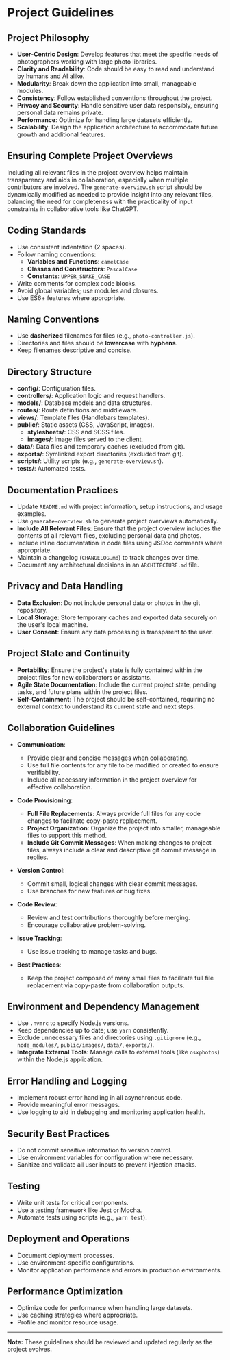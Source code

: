 # Project Guidelines

## Project Philosophy

- **User-Centric Design**: Develop features that meet the specific needs of photographers working with large photo libraries.
- **Clarity and Readability**: Code should be easy to read and understand by humans and AI alike.
- **Modularity**: Break down the application into small, manageable modules.
- **Consistency**: Follow established conventions throughout the project.
- **Privacy and Security**: Handle sensitive user data responsibly, ensuring personal data remains private.
- **Performance**: Optimize for handling large datasets efficiently.
- **Scalability**: Design the application architecture to accommodate future growth and additional features.

## Ensuring Complete Project Overviews

Including all relevant files in the project overview helps maintain transparency and aids in collaboration, especially when multiple contributors are involved. The `generate-overview.sh` script should be dynamically modified as needed to provide insight into any relevant files, balancing the need for completeness with the practicality of input constraints in collaborative tools like ChatGPT.

## Coding Standards

- Use consistent indentation (2 spaces).
- Follow naming conventions:
  - **Variables and Functions**: `camelCase`
  - **Classes and Constructors**: `PascalCase`
  - **Constants**: `UPPER_SNAKE_CASE`
- Write comments for complex code blocks.
- Avoid global variables; use modules and closures.
- Use ES6+ features where appropriate.

## Naming Conventions

- Use **dasherized** filenames for files (e.g., `photo-controller.js`).
- Directories and files should be **lowercase** with **hyphens**.
- Keep filenames descriptive and concise.

## Directory Structure

- **config/**: Configuration files.
- **controllers/**: Application logic and request handlers.
- **models/**: Database models and data structures.
- **routes/**: Route definitions and middleware.
- **views/**: Template files (Handlebars templates).
- **public/**: Static assets (CSS, JavaScript, images).
  - **stylesheets/**: CSS and SCSS files.
  - **images/**: Image files served to the client.
- **data/**: Data files and temporary caches (excluded from git).
- **exports/**: Symlinked export directories (excluded from git).
- **scripts/**: Utility scripts (e.g., `generate-overview.sh`).
- **tests/**: Automated tests.

## Documentation Practices

- Update `README.md` with project information, setup instructions, and usage examples.
- Use `generate-overview.sh` to generate project overviews automatically.
- **Include All Relevant Files**: Ensure that the project overview includes the contents of all relevant files, excluding personal data and photos.
- Include inline documentation in code files using JSDoc comments where appropriate.
- Maintain a changelog (`CHANGELOG.md`) to track changes over time.
- Document any architectural decisions in an `ARCHITECTURE.md` file.

## Privacy and Data Handling

- **Data Exclusion**: Do not include personal data or photos in the git repository.
- **Local Storage**: Store temporary caches and exported data securely on the user's local machine.
- **User Consent**: Ensure any data processing is transparent to the user.

## Project State and Continuity

- **Portability**: Ensure the project's state is fully contained within the project files for new collaborators or assistants.
- **Agile State Documentation**: Include the current project state, pending tasks, and future plans within the project files.
- **Self-Containment**: The project should be self-contained, requiring no external context to understand its current state and next steps.

## Collaboration Guidelines

- **Communication**:

  - Provide clear and concise messages when collaborating.
  - Use full file contents for any file to be modified or created to ensure verifiability.
  - Include all necessary information in the project overview for effective collaboration.

- **Code Provisioning**:

  - **Full File Replacements**: Always provide full files for any code changes to facilitate copy-paste replacement.
  - **Project Organization**: Organize the project into smaller, manageable files to support this method.
  - **Include Git Commit Messages**: When making changes to project files, always include a clear and descriptive git commit message in replies.

- **Version Control**:

  - Commit small, logical changes with clear commit messages.
  - Use branches for new features or bug fixes.

- **Code Review**:

  - Review and test contributions thoroughly before merging.
  - Encourage collaborative problem-solving.

- **Issue Tracking**:

  - Use issue tracking to manage tasks and bugs.

- **Best Practices**:
  - Keep the project composed of many small files to facilitate full file replacement via copy-paste from collaboration outputs.

## Environment and Dependency Management

- Use `.nvmrc` to specify Node.js versions.
- Keep dependencies up to date; use `yarn` consistently.
- Exclude unnecessary files and directories using `.gitignore` (e.g., `node_modules/`, `public/images/`, `data/`, `exports/`).
- **Integrate External Tools**: Manage calls to external tools (like `osxphotos`) within the Node.js application.

## Error Handling and Logging

- Implement robust error handling in all asynchronous code.
- Provide meaningful error messages.
- Use logging to aid in debugging and monitoring application health.

## Security Best Practices

- Do not commit sensitive information to version control.
- Use environment variables for configuration where necessary.
- Sanitize and validate all user inputs to prevent injection attacks.

## Testing

- Write unit tests for critical components.
- Use a testing framework like Jest or Mocha.
- Automate tests using scripts (e.g., `yarn test`).

## Deployment and Operations

- Document deployment processes.
- Use environment-specific configurations.
- Monitor application performance and errors in production environments.

## Performance Optimization

- Optimize code for performance when handling large datasets.
- Use caching strategies where appropriate.
- Profile and monitor resource usage.

---

**Note:** These guidelines should be reviewed and updated regularly as the project evolves.
